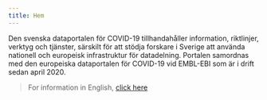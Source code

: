 ```yaml
---
title: Hem
---
```


Den svenska dataportalen för COVID-19 tillhandahåller information, riktlinjer, verktyg och tjänster, särskilt för att stödja forskare i Sverige att använda nationell och europeisk infrastruktur för datadelning. Portalen samordnas med den europeiska dataportalen för COVID-19 vid EMBL-EBI som är i drift sedan april 2020.

> For information in English, [click here](/)
